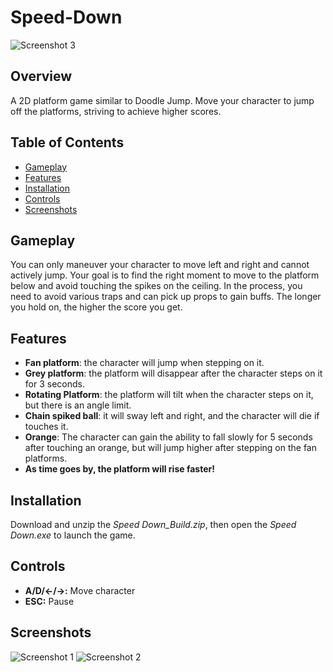 # Speed-Down
![Screenshot 3](https://songjc-portfolio-1323252154.cos.ap-shanghai.myqcloud.com/speed_down_1.jpg)
## Overview

A 2D platform game similar to Doodle Jump. Move your character to jump off the platforms, striving to achieve higher scores.

## Table of Contents
- [Gameplay](#gameplay)
- [Features](#features)
- [Installation](#installation)
- [Controls](#controls)
- [Screenshots](#screenshots)

## Gameplay

You can only maneuver your character to move left and right and cannot actively jump. Your goal is to find the right moment to move to the platform below and avoid touching the spikes on the ceiling. In the process, you need to avoid various traps and can pick up props to gain buffs. The longer you hold on, the higher the score you get.

## Features

- **Fan platform**: the character will jump when stepping on it.
- **Grey platform**: the platform will disappear after the character steps on it for 3 seconds.
- **Rotating Platform**: the platform will tilt when the character steps on it, but there is an angle limit.
- **Chain spiked ball**: it will sway left and right, and the character will die if touches it.
- **Orange**: The character can gain the ability to fall slowly for 5 seconds after touching an orange, but will jump higher after stepping on the fan platforms.
- **As time goes by, the platform will rise faster!**

## Installation

Download and unzip the *Speed Down_Build.zip*, then open the *Speed Down.exe* to launch the game.

## Controls

- **A/D/&larr;/&rarr;:** Move character
- **ESC:** Pause

## Screenshots

![Screenshot 1](https://songjc-portfolio-1323252154.cos.ap-shanghai.myqcloud.com/speed_down_2.png)
![Screenshot 2](https://songjc-portfolio-1323252154.cos.ap-shanghai.myqcloud.com/speed_down_3.png)
